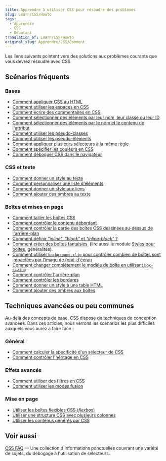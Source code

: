 ```yaml
---
title: Apprendre à utiliser CSS pour résoudre des problèmes
slug: Learn/CSS/Howto
tags:
  - Apprendre
  - CSS
  - Débutant
translation_of: Learn/CSS/Howto
original_slug: Apprendre/CSS/Comment
---
```

Les liens suivants pointent vers des solutions aux problèmes courants que vous devrez résoudre avec CSS.

## Scénarios fréquents

### Bases

- [Comment appliquer CSS au HTML](/fr/Apprendre/CSS/Introduction_%C3%A0_CSS/Le_fonctionnement_de_CSS#How_to_apply_your_CSS_to_your_HTML)
- [Comment utiliser les espaces en CSS](/fr/Apprendre/CSS/Introduction_à_CSS/La_syntaxe#Les_blancs)
- [Comment écrire des commentaires en CSS](/fr/Apprendre/CSS/Introduction_à_CSS/La_syntaxe#Les_commentaires)
- [Comment sélectionner des éléments par leur nom, leur classe ou leur ID](/fr/Apprendre/CSS/Introduction_%C3%A0_CSS/Les_s%C3%A9lecteurs#Les_s%C3%A9lecteurs_simples)
- [Comment sélectionner des éléments par le nom et le contenu de l'attribut](/fr/Apprendre/CSS/Introduction_à_CSS/Les_sélecteurs#Les_sélecteurs_d'attribut)
- [Comment utiliser les pseudo-classes](/fr/Apprendre/CSS/Introduction_%C3%A0_CSS/Les_s%C3%A9lecteurs#Les_pseudo-classes)
- [Comment utiliser les pseudo-éléments](/fr/Apprendre/CSS/Introduction_%C3%A0_CSS/Les_s%C3%A9lecteurs#Les_pseudo-%C3%A9l%C3%A9ments)
- [Comment appliquer plusieurs sélecteurs à la même règle](/fr/Apprendre/CSS/Introduction_%C3%A0_CSS/Les_s%C3%A9lecteurs#Les_combinateurs)
- [Comment spécifier les couleurs en CSS](/fr/Apprendre/CSS/Introduction_%C3%A0_CSS/Values_and_units#Couleurs)
- [Comment déboguer CSS dans le navigateur](/fr/docs/Learn/CSS/Introduction_to_CSS/Debugging_CSS#Inspecting_the_DOM_and_CSS)

### CSS et texte

- [Comment donner un style au texte](/fr/docs/Learn/CSS/Styling_text/initiation-mise-en-forme-du-texte)
- [Comment personnaliser une liste d'éléments](/fr/docs/Learn/CSS/Styling_text/Styling_lists)
- [Comment donner un style aux liens](/fr/docs/Learn/CSS/Styling_text/Styling_links)
- [Comment ajouter des ombres au texte](/fr/docs/Learn/CSS/Styling_text/Fundamentals#Ombres_du_texte)

### Boîtes et mises en page

- [Comment tailler les boîtes CSS](/fr/Learn/CSS/Introduction_to_CSS/Box_model#Box_properties)
- [Comment contrôler le contenu débordant](/fr/Apprendre/CSS/Introduction_%C3%A0_CSS/Le_mod%C3%A8le_de_bo%C3%AEte#Les_d%C3%A9passements)
- [Comment contrôler la partie des boîtes CSS dessinées au-dessus de l'arrière-plan](/fr/Apprendre/CSS/Introduction_%C3%A0_CSS/Le_mod%C3%A8le_de_bo%C3%AEte#L%27arri%C3%A8re-plan)
- [Comment définir _"inline_", _"block"_ et _"inline-block"_ ?](/fr/Apprendre/CSS/Introduction_%C3%A0_CSS/Le_mod%C3%A8le_de_bo%C3%AEte#Les_types_de_bo%C3%AEte)
- [Comment créer des boîtes fantaisies ](/fr/Apprendre/CSS/Comment/Cr%C3%A9er_de_belles_bo%C3%AEtes) (lire aussi le module [Styles pour boites](/fr/docs/Learn/CSS/Styling_boxes), généralités).
- [Comment utiliser `background-clip` pour contrôler combien de boîtes sont impactées par l'image de fond-d'écran](/fr/Apprendre/CSS/Comment/Cr%C3%A9er_de_belles_bo%C3%AEtes#Les_arri%C3%A8re-plans)
- [Comment changer complètement le modèle de boîte en utilisant `box-sizing`](/fr/docs/Learn/CSS/Styling_boxes/Box_model_recap#Changing_the_box_model_completely)
- [Comment contrôler l'arrière-plan](/fr/docs/Learn/CSS/Styling_boxes/Backgrounds)
- [Comment contrôler les bordures](/fr/docs/Learn/CSS/Styling_boxes/Borders)
- [Comment donner un style à une table HTML](/fr/docs/Learn/CSS/Styling_boxes/Styling_tables)
- [Comment ajouter des ombres aux boîtes](/fr/docs/Learn/CSS/Styling_boxes/Advanced_box_effects#Box_shadows)

## Techniques avancées ou peu communes

Au-delà des concepts de base, CSS dispose de techniques de conception avancées. Dans ces articles, nous verrons les scénarios les plus difficiles auxquels vous aurez à faire face :

### Général

- [Comment calculer la spécificité d'un sélecteur de CSS](/fr/Apprendre/CSS/Introduction_%C3%A0_CSS/La_cascade_et_l_h%C3%A9ritage#Specificity)
- [Comment contrôler l'héritage en CSS](/fr/Apprendre/CSS/Introduction_%C3%A0_CSS/La_cascade_et_l_h%C3%A9ritage#L%27h%C3%A9ritage)

### Effets avancés

- [Comment utiliser des filtres en CSS](/fr/docs/Learn/CSS/Styling_boxes/Advanced_box_effects#Filters)
- [Comment utiliser les modes fusion](/fr/docs/Learn/CSS/Styling_boxes/Advanced_box_effects#Blend_modes)

### Mise en page

- [Utiliser les boîtes flexibles CSS (_flexbox_)](/fr/docs/Web/Guide/CSS/Flexible_boxes)
- [Utiliser une structure CSS avec plusieurs colonnes](/fr/docs/Web/CSS/Colonnes_CSS3 "/en-US/docs/Web/Guide/CSS/Using_multi-column_layouts")
- [Utiliser les contenus générés par CSS](/fr/docs/CSS/Premiers_pas/Contenu)

## Voir aussi

[CSS FAQ](/fr/docs/Web/CSS/CSS_questions_frequentes) — Une collection d'informations ponctuelles couvrant une variété de sujets, du débogage à l'utilisation de sélecteurs.
